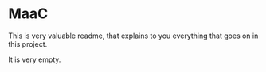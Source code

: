# MaaC

This is very valuable readme, that explains to you everything that goes on in this project.

It is very empty.
